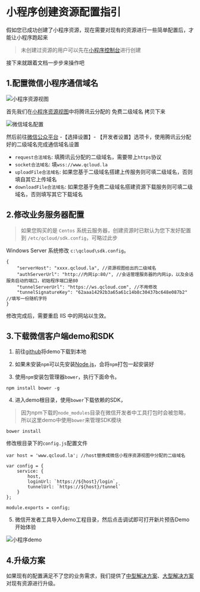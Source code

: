 # 小程序创建资源配置指引

假如您已成功创建了小程序资源，现在需要对现有的资源进行一些简单配置后，才能让小程序跑起来
>未创建过资源的用户可以先在[小程序控制台](https://console.qcloud.com/la)进行创建

接下来就跟着文档一步步来操作吧

## 1.配置微信小程序通信域名

![小程序资源视图](https://mc.qcloudimg.com/static/img/9f89b4234acaef53819dd687b93c79c3/18.png)

首先我们在[小程序资源视图](https://console.qcloud.com/la)中将腾讯云分配的 免费二级域名 拷贝下来

![微信域名配置](https://mc.qcloudimg.com/static/img/79cdbc773a6030b6055951d72e8735e3/16.png)

然后前往[微信公众平台](https://mp.weixin.qq.com) -【选择设置】- 【开发者设置】选项卡，使用腾讯云分配好的二级域名完成通信域名设置

- `request合法域名`: 填腾讯云分配的二级域名，需要带上`https`协议
- `socket合法域名`: 填`wss://www.qcloud.la`
- `uploadFile合法域名`: 如果您基于二级域名搭建上传服务则可填二级域名，否则填自其它上传域名
- `downloadFile合法域名`: 如果您基于免费二级域名搭建资源下载服务则可填二级域名，否则填写其它下载域名

## 2.修改业务服务器配置

>如果您购买的是 `Centos` 系统云服务器，创建资源时已默认为您下发好配置到 `/etc/qcloud/sdk.config`，可略过此步

Windows Server 系统修改 `c:\qcloud\sdk.config`。

```
{
    "serverHost": "xxxx.qcloud.la", //资源视图给出的二级域名
    "authServerUrl": "http://内网ip:80/", //会话管理服务器的内网ip，以及会话服务启动的端口，初始程序端口是80
    "tunnelServerUrl": "https://ws.qcloud.com", //不用修改
    "tunnelSignatureKey": "62aaa14292b3a65a61c14b8c30437bc648e087b2" //填写一份随机字符
}
```

修改完成后，需要重启 IIS 中的网站以生效。

## 3.下载微信客户端demo和SDK

1) 前往[github](https://github.com/CFETeam/weapp-client-demo)将demo下载到本地

2) 如果未安装`npm`可以先安装[Node.js](https://nodejs.org/en/)，会将`npm`打包一起安装好

3) 使用`npm`安装包管理器`bower`，执行下面命令。

```
npm install bower -g
```

4) 进入demo根目录，使用`bower`下载依赖的SDK，
>因为npm下载的`node_modules`目录在微信开发者中工具打包时会被忽略，所以这里demo中使用`bower`来管理SDK模块

```
bower install
```

修改根目录下的`config.js`配置文件

```
var host = 'www.qcloud.la'; //host替换成微信小程序资源视图中分配的二级域名

var config = {
    service: {
        host,
        loginUrl: `https://${host}/login`,
        tunnelUrl: `https://${host}/tunnel`
    }
};

module.exports = config;
```

5) 微信开发者工具导入demo工程目录，然后点击调试即可打开新片预告Demo开始体验

![小程序demo](https://mc.qcloudimg.com/static/img/05f7d737bc4dc74021aa5db49bf66aa0/17.png)

## 4.升级方案
如果现有的配置满足不了您的业务需求，我们提供了[中型解决方案](xxxx)、[大型解决方案](xxxx)对现有资源进行升级。


